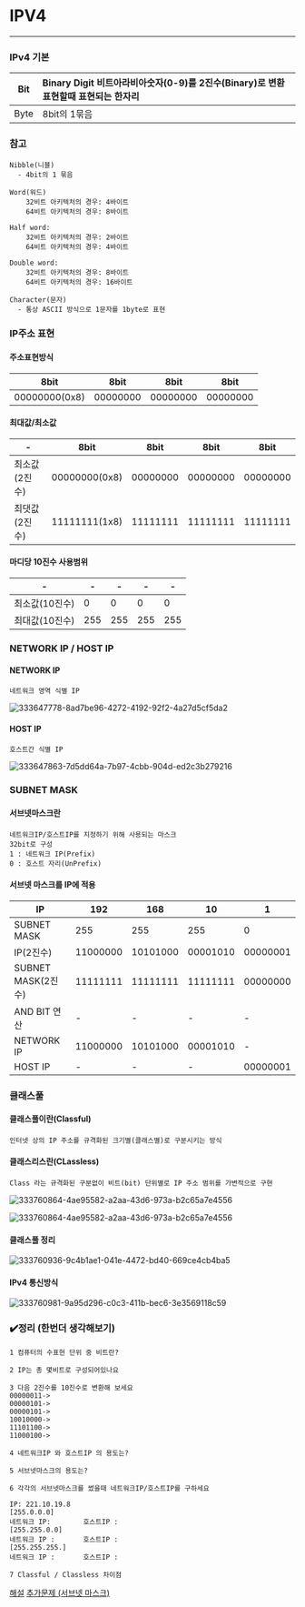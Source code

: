 # IPV4
---------
### IPv4 기본

|Bit|Binary Digit 비트아라비아숫자(0-9)를 2진수(Binary)로 변환 표현할때 표현되는 한자리|
|-|:---|
|Byte|8bit의 1묶음|

### 참고
```
Nibble(니블)
  - 4bit의 1 묶음

Word(워드)
    32비트 아키텍처의 경우: 4바이트
    64비트 아키텍처의 경우: 8바이트

Half word:
    32비트 아키텍처의 경우: 2바이트
    64비트 아키텍처의 경우: 4바이트

Double word:
    32비트 아키텍처의 경우: 8바이트
    64비트 아키텍처의 경우: 16바이트

Character(문자)
  - 통상 ASCII 방식으로 1문자를 1byte로 표현
```
### IP주소 표현
#### 주소표현방식
|8bit|8bit|8bit|8bit|
|-|-|-|-|
|00000000(0x8)	|00000000	|00000000	|00000000	|
#### 최대값/최소값
|-|8bit|8bit|8bit|8bit|
|-|-|-|-|-|
|최소값(2진수)|00000000(0x8)	|00000000	|00000000	|00000000	|
|최댓값(2진수)|11111111(1x8)	|11111111|11111111	|11111111	|
#### 마디당 10진수 사용범위
|-|-|-|-|-|
|-|-|-|-|-|
|최소값(10진수)|0|0|0|0|
|최대값(10진수)|255|255|255|255|

### NETWORK IP / HOST IP
#### NETWORK IP
```
네트워크 영역 식별 IP
```
![333647778-8ad7be96-4272-4192-92f2-4a27d5cf5da2](https://github.com/user-attachments/assets/88abb71b-c667-442f-b2ad-0c9e1b6ef4fe)
#### HOST IP
```
호스트간 식별 IP
```
![333647863-7d5dd64a-7b97-4cbb-904d-ed2c3b279216](https://github.com/user-attachments/assets/d676a4b0-e3a2-4395-b7a7-b7a7a3a5f8cf)


### SUBNET MASK
#### 서브넷마스크란
```
네트워크IP/호스트IP를 지정하기 위해 사용되는 마스크
32bit로 구성
1 : 네트워크 IP(Prefix)
0 : 호스트 자리(UnPrefix)
```
#### 서브넷 마스크를 IP에 적용
|IP|192|168|10|1|
|-|-|-|-|-|
|SUBNET MASK|255|255|255|0|
|IP(2진수)|11000000|10101000|00001010|00000001|
|SUBNET MASK(2진수)|11111111|11111111|11111111|00000000|
|AND BIT 연산|-|-|-|-|
|NETWORK IP|11000000|10101000|00001010|-|
|HOST IP|-|-|-|00000001|

### 클래스풀
#### 클래스풀이란(Classful)
```
인터넷 상의 IP 주소를 규격화된 크기별(클래스별)로 구분시키는 방식
```
#### 클래스리스란(CLassless)
```
Class 라는 규격화된 구분없이 비트(bit) 단위별로 IP 주소 범위를 가변적으로 구현
```
![333760864-4ae95582-a2aa-43d6-973a-b2c65a7e4556](https://github.com/user-attachments/assets/312e86ce-9b99-4123-b929-1340d3d5cae5)

![333760864-4ae95582-a2aa-43d6-973a-b2c65a7e4556](https://github.com/user-attachments/assets/6fe5ac27-c491-4815-a3cd-566b39b09ba8)

#### 클래스풀 정리
![333760936-9c4b1ae1-041e-4472-bd40-669ce4cb4ba5](https://github.com/user-attachments/assets/76265054-3460-4361-921a-15d56467e0c8)
#### IPv4 통신방식
![333760981-9a95d296-c0c3-411b-bec6-3e3569118c59](https://github.com/user-attachments/assets/af35d0ec-0ca0-46ec-bfa4-4b76414859ee)

### ✔️정리 (한번더 생각해보기)
```
1 컴퓨터의 수표현 단위 중 비트란?

2 IP는 총 몇비트로 구성되어있나요

3 다음 2진수를 10진수로 변환해 보세요
00000011->
00000101->
00000101->
10010000->
11101100->
11000100->

4 네트워크IP 와 호스트IP 의 용도는?

5 서브넷마스크의 용도는?

6 각각의 서브넷마스크를 썼을때 네트워크IP/호스트IP를 구하세요

IP: 221.10.19.8
[255.0.0.0]
네트워크 IP:		호스트IP :
[255.255.0.0]
네트워크 IP :		호스트IP :
[255.255.255.]
네트워크 IP : 		호스트IP :

7 Classful / Classless 차이점

```
[해설](.)
[추가문제 (서브넷 마스크)](.)


